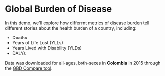 # Global Burden of Disease

 In this demo, we'll explore how different metrics of disease burden tell different stories about the health burden of a country, including:

 - Deaths
 - Years of Life Lost (YLLs)
 - Years Lived with Disability (YLDs)
 - DALYs

 Data was downloaded for all-ages, both-sexes in **Colombia** in 2015 through the [GBD Compare tool](http://vizhub.healthdata.org/gbd-compare/).
